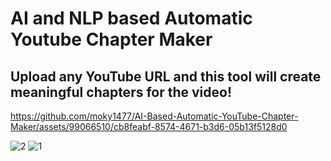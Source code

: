 # AI and NLP based Automatic Youtube Chapter Maker

## Upload any YouTube URL and this tool will create meaningful chapters for the video!

https://github.com/moky1477/AI-Based-Automatic-YouTube-Chapter-Maker/assets/99066510/cb8feabf-8574-4671-b3d6-05b13f5128d0

![2](https://github.com/moky1477/AI-YouTube-Transcript-Maker/assets/99066510/240d41f0-3732-4ce8-a05f-6c2e593e9612)
![1](https://github.com/moky1477/AI-YouTube-Transcript-Maker/assets/99066510/e602e668-8893-4e87-bd85-da54b8a8383d)

